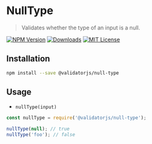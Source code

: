 # NullType

> Validates whether the type of an input is a null.

[![NPM Version](https://img.shields.io/npm/v/@validatorjs/null-type.svg)](https://www.npmjs.com/package/@validatorjs/null-type)
[![Downloads](https://img.shields.io/npm/dt/@validatorjs/null-type.svg)](https://www.npmjs.com/package/@validatorjs/null-type)
[![MIT License](https://img.shields.io/npm/l/@validatorjs/null-type.svg)](../../LICENSE)

## Installation

```bash
npm install --save @validatorjs/null-type
```

## Usage

- `nullType(input)`

```js
const nullType = require('@validatorjs/null-type');

nullType(null); // true
nullType('foo'); // false
```
